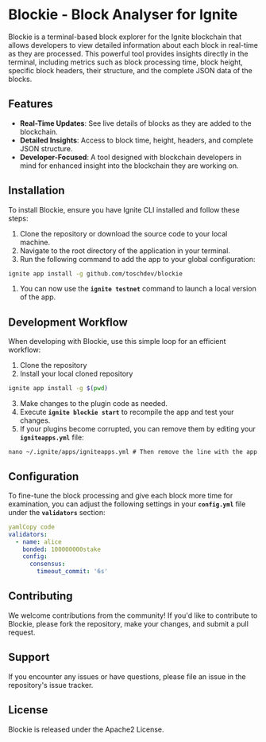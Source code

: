 # **Blockie - Block Analyser for Ignite**

Blockie is a terminal-based block explorer for the Ignite blockchain that allows developers to view detailed information about each block in real-time as they are processed. This powerful tool provides insights directly in the terminal, including metrics such as block processing time, block height, specific block headers, their structure, and the complete JSON data of the blocks.

## **Features**

- **Real-Time Updates**: See live details of blocks as they are added to the blockchain.
- **Detailed Insights**: Access to block time, height, headers, and complete JSON structure.
- **Developer-Focused**: A tool designed with blockchain developers in mind for enhanced insight into the blockchain they are working on.

## **Installation**

To install Blockie, ensure you have Ignite CLI installed and follow these steps:

1. Clone the repository or download the source code to your local machine.
2. Navigate to the root directory of the application in your terminal.
3. Run the following command to add the app to your global configuration:

```bash
ignite app install -g github.com/toschdev/blockie
```

1. You can now use the **`ignite testnet`** command to launch a local version of the app.

## **Development Workflow**

When developing with Blockie, use this simple loop for an efficient workflow:

1. Clone the repository
2. Install your local cloned repository
```bash
ignite app install -g $(pwd)
```
3. Make changes to the plugin code as needed.
4. Execute **`ignite blockie start`** to recompile the app and test your changes.
5. If your plugins become corrupted, you can remove them by editing your **`igniteapps.yml`** file:

```
nano ~/.ignite/apps/igniteapps.yml # Then remove the line with the app
```

## **Configuration**

To fine-tune the block processing and give each block more time for examination, you can adjust the following settings in your **`config.yml`** file under the **`validators`** section:

```yaml
yamlCopy code
validators:
  - name: alice
    bonded: 100000000stake
    config:
      consensus:
        timeout_commit: '6s'

```

## **Contributing**

We welcome contributions from the community! If you'd like to contribute to Blockie, please fork the repository, make your changes, and submit a pull request.

## **Support**

If you encounter any issues or have questions, please file an issue in the repository's issue tracker.

## **License**

Blockie is released under the Apache2 License.